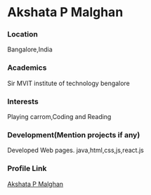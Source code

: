 # Akshata P Malghan

### Location

Bangalore,India

### Academics

Sir MVIT institute of technology bengalore

### Interests

Playing carrom,Coding and Reading

### Development(Mention projects if any)

Developed Web pages.
java,html,css,js,react.js

### Profile Link

[Akshata P Malghan](https://github.com/Akshatapm)
